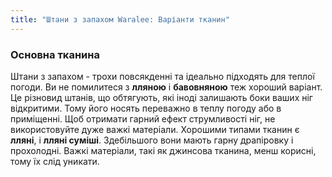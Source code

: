 ```yaml
---
title: "Штани з запахом Waralee: Варіанти тканин"
---
```


### Основна тканина

Штани з запахом - трохи повсякденні та ідеально підходять для теплої погоди. Ви не помилитеся з **лляною** і **бавовняною** теж хороший варіант. Це різновид штанів, що обтягують, які іноді залишають боки ваших ніг відкритими. Тому його носять переважно в теплу погоду або в приміщенні. Щоб отримати гарний ефект струмливості ніг, не використовуйте дуже важкі матеріали. Хорошими типами тканин є **лляні**, і **лляні суміші**. Здебільшого вони мають гарну драпіровку і прохолодні. Важкі матеріали, такі як джинсова тканина, менш корисні, тому їх слід уникати.
